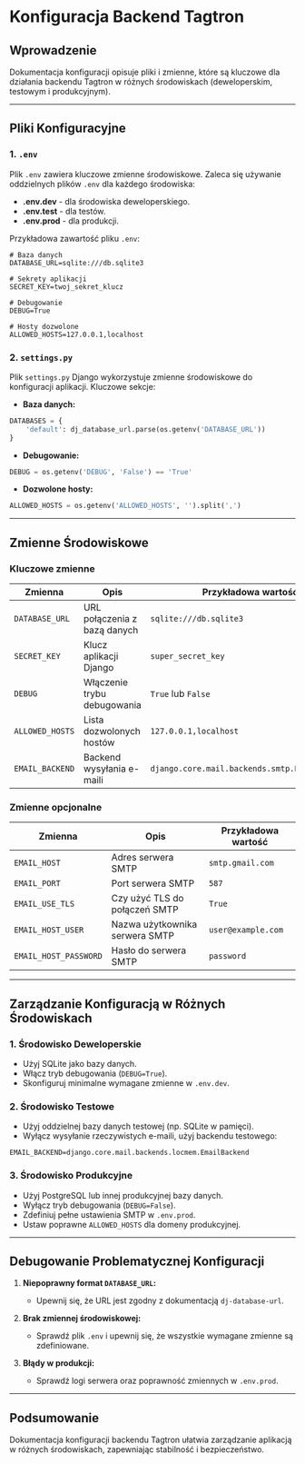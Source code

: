# Konfiguracja Backend Tagtron

## Wprowadzenie

Dokumentacja konfiguracji opisuje pliki i zmienne, które są kluczowe dla działania backendu Tagtron w różnych środowiskach (deweloperskim, testowym i produkcyjnym).

---

## Pliki Konfiguracyjne

### 1. `.env`

Plik `.env` zawiera kluczowe zmienne środowiskowe. Zaleca się używanie oddzielnych plików `.env` dla każdego środowiska:

- **.env.dev** - dla środowiska deweloperskiego.
- **.env.test** - dla testów.
- **.env.prod** - dla produkcji.

Przykładowa zawartość pliku `.env`:

```plaintext
# Baza danych
DATABASE_URL=sqlite:///db.sqlite3

# Sekrety aplikacji
SECRET_KEY=twoj_sekret_klucz

# Debugowanie
DEBUG=True

# Hosty dozwolone
ALLOWED_HOSTS=127.0.0.1,localhost
```

### 2. `settings.py`

Plik `settings.py` Django wykorzystuje zmienne środowiskowe do konfiguracji aplikacji. Kluczowe sekcje:

- **Baza danych:**

```python
DATABASES = {
    'default': dj_database_url.parse(os.getenv('DATABASE_URL'))
}
```

- **Debugowanie:**

```python
DEBUG = os.getenv('DEBUG', 'False') == 'True'
```

- **Dozwolone hosty:**

```python
ALLOWED_HOSTS = os.getenv('ALLOWED_HOSTS', '').split(',')
```

---

## Zmienne Środowiskowe

### Kluczowe zmienne

| Zmienna           | Opis                                | Przykładowa wartość         |
|-------------------|-------------------------------------|--------------------------|
| `DATABASE_URL`    | URL połączenia z bazą danych     | `sqlite:///db.sqlite3`  |
| `SECRET_KEY`      | Klucz aplikacji Django             | `super_secret_key`      |
| `DEBUG`           | Włączenie trybu debugowania       | `True` lub `False`      |
| `ALLOWED_HOSTS`   | Lista dozwolonych hostów           | `127.0.0.1,localhost`   |
| `EMAIL_BACKEND`   | Backend wysyłania e-maili         | `django.core.mail.backends.smtp.EmailBackend` |

### Zmienne opcjonalne

| Zmienna             | Opis                                   | Przykładowa wartość             |
|---------------------|----------------------------------------|--------------------------|
| `EMAIL_HOST`        | Adres serwera SMTP                    | `smtp.gmail.com`        |
| `EMAIL_PORT`        | Port serwera SMTP                     | `587`                   |
| `EMAIL_USE_TLS`     | Czy użyć TLS do połączeń SMTP       | `True`                  |
| `EMAIL_HOST_USER`   | Nazwa użytkownika serwera SMTP         | `user@example.com`      |
| `EMAIL_HOST_PASSWORD` | Hasło do serwera SMTP               | `password`              |

---

## Zarządzanie Konfiguracją w Różnych Środowiskach

### 1. Środowisko Deweloperskie

- Użyj SQLite jako bazy danych.
- Włącz tryb debugowania (`DEBUG=True`).
- Skonfiguruj minimalne wymagane zmienne w `.env.dev`.

### 2. Środowisko Testowe

- Użyj oddzielnej bazy danych testowej (np. SQLite w pamięci).
- Wyłącz wysyłanie rzeczywistych e-maili, użyj backendu testowego:

```plaintext
EMAIL_BACKEND=django.core.mail.backends.locmem.EmailBackend
```

### 3. Środowisko Produkcyjne

- Użyj PostgreSQL lub innej produkcyjnej bazy danych.
- Wyłącz tryb debugowania (`DEBUG=False`).
- Zdefiniuj pełne ustawienia SMTP w `.env.prod`.
- Ustaw poprawne `ALLOWED_HOSTS` dla domeny produkcyjnej.

---

## Debugowanie Problematycznej Konfiguracji

1. **Niepoprawny format `DATABASE_URL`:**
   - Upewnij się, że URL jest zgodny z dokumentacją `dj-database-url`.

2. **Brak zmiennej środowiskowej:**
   - Sprawdź plik `.env` i upewnij się, że wszystkie wymagane zmienne są zdefiniowane.

3. **Błądy w produkcji:**
   - Sprawdź logi serwera oraz poprawność zmiennych w `.env.prod`.

---

## Podsumowanie

Dokumentacja konfiguracji backendu Tagtron ułatwia zarządzanie aplikacją w różnych środowiskach, zapewniając stabilność i bezpieczeństwo.
